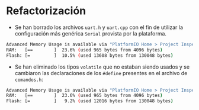 # Refactorización

- Se han borrado los archivos `uart.h` y `uart.cpp` con el fin de utilizar la configuración más genérica `Serial` provista por la plataforma.

```bash
Advanced Memory Usage is available via "PlatformIO Home > Project Inspect"
RAM:   [==        ]  23.6% (used 965 bytes from 4096 bytes)
Flash: [=         ]  10.5% (used 13608 bytes from 130048 bytes)
```

- Se han eliminado los tipos `volatile` que no estaban siendo usados y se cambiaron las declaraciones de los `#define` presentes en el archivo de `comandos.h`:

```bash
Advanced Memory Usage is available via "PlatformIO Home > Project Inspect"
RAM:   [==        ]  23.6% (used 965 bytes from 4096 bytes)
Flash: [=         ]   9.2% (used 12016 bytes from 130048 bytes)
```
